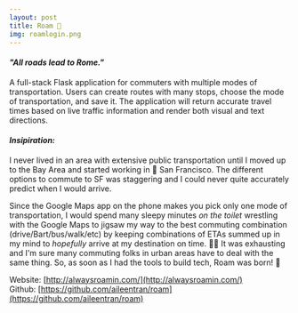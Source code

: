 ```yaml
---
layout: post
title: Roam 🚀
img: roamlogin.png
---
```

#### *"All roads lead to Rome."* 

A full-stack Flask application for commuters with multiple modes of transportation. Users can create routes with many stops, choose the mode of transportation, and save it. The application will return accurate travel times based on live traffic information and render both visual and text directions.

#### *Insipiration:* 
I never lived in an area with extensive public transportation until I moved up to the Bay Area and started working in 🌉 San Francisco. The different options to commute to SF was staggering and I could never quite accurately predict when I would arrive. 

Since the Google Maps app on the phone makes you pick only one mode of transportation, I would spend many sleepy minutes *on the toilet* wrestling with the Google Maps to jigsaw my way to the best commuting combination (drive/Bart/bus/walk/etc) by keeping combinations of ETAs summed up in my mind to *hopefully* arrive at my destination on time. 🤯😩 It was exhausting and I'm sure many commuting folks in urban areas have to deal with the same thing. So, as soon as I had the tools to build tech, Roam was born! 🥳

Website: [http://alwaysroamin.com/](http://alwaysroamin.com/) <br>
Github: [https://github.com/aileentran/roam](https://github.com/aileentran/roam)